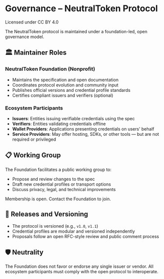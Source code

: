# Governance – NeutralToken Protocol
Licensed under CC BY 4.0


The NeutralToken protocol is maintained under a foundation-led, open governance model.

## 🏛 Maintainer Roles

### NeutralToken Foundation (Nonprofit)
- Maintains the specification and open documentation
- Coordinates protocol evolution and community input
- Publishes official versions and credential profile standards
- Certifies compliant issuers and verifiers (optional)

### Ecosystem Participants
- **Issuers**: Entities issuing verifiable credentials using the spec
- **Verifiers**: Entities validating credentials offline
- **Wallet Providers**: Applications presenting credentials on users' behalf
- **Service Providers**: May offer hosting, SDKs, or other tools — but are not required or privileged

## 📋 Working Group

The Foundation facilitates a public working group to:
- Propose and review changes to the spec
- Draft new credential profiles or transport options
- Discuss privacy, legal, and technical improvements

Membership is open. Contact the Foundation to join.

## 📅 Releases and Versioning

- The protocol is versioned (e.g., `v1.0`, `v1.1`)
- Credential profiles are modular and versioned independently
- Proposals follow an open RFC-style review and public comment process

## 🛡 Neutrality

The Foundation does not favor or endorse any single issuer or vendor. All ecosystem participants must comply with the open protocol to interoperate.
